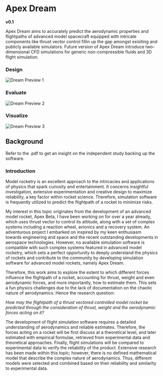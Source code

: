 # Apex Dream

**v0.1**

Apex Dream aims to accurately predict the aerodynamic properties and flightpaths of advanced model spacecraft equipped with intricate components like thrust vector control fillin up the gap amongst exisiting and publicly available simulators. Future version of Apex Dream introduce two-dimensional CFD simulations for generic non-compressible fluids and 3D flight simulation. 

### Design

![Dream Preview 1](https://github.com/jdiazchao/apex_dream/assets/62402619/a503da84-12a4-4190-a320-cf4cc908d5cb)

### Evaluate

![Dream Preview 2](https://github.com/jdiazchao/apex_dream/assets/62402619/0201df8b-499f-4561-a994-61248f20aa41)

### Visualize

![Dream Preview 3](https://github.com/jdiazchao/apex_dream/assets/62402619/f8df8435-f291-488a-b3ae-91e93c6fce31)

## Background

Refer to the .pdf to get an insight on the independent study backing up the software.

### Introduction

Model rocketry is an excellent approach to the intricacies and applications of physics that spark curiosity and entertainment. It concerns insightful investigation, extensive experimentation and creative design to maximize reliability, a key factor within rocket science. Therefore, simulation software is frequently utilized to predict the flightpath of a rocket to minimize risks. 

My interest in this topic originates from the development of an advanced model rocket, Apex Beta, I have been working on for over a year already, which uses thrust vector to control its attitude, along with a set of complex systems including a reaction wheel, avionics and a recovery system. An adventurous project I embarked on inspired by my keen enthusiasm towards engineering and space and the recent outstanding developments in aerospace technologies. However, no available simulation software is compatible with such complex systems featured in advanced model rocketry, which sets a perfect opportunity to deeply understand the physics of rockets and contribute to the community by developing simulation software for advanced model rockets, namely Apex Dream.

Therefore, this work aims to explore the extent to which different forces influence the flightpath of a rocket, accounting for thrust, weight and even aerodynamic forces, and more importantly, how to estimate them. This sets a fun physics challenges due to the lack of documentation on the chaotic nature of aerodynamics. Hence the research question:

_How may the flightpath of a thrust vectored controlled model rocket be predicted through the consideration of thrust, weight and the aerodynamic forces acting on it?_ 

The development of flight simulation software requires a detailed understanding of aerodynamics and reliable estimates. Therefore, the forces acting on a rocket will be first discuss at a theoretical level, and later estimated with empirical formulae, retrieved from experimental data and theoretical approaches. Finally, flight simulations will be compared to experimental data to verify the reliability of the product. Extensive research has been made within this topic; however, there is no defined mathematical model that describe the complex nature of aerodynamics. Thus, different models were selected and combined based on their reliability and similarity to experimental data.
